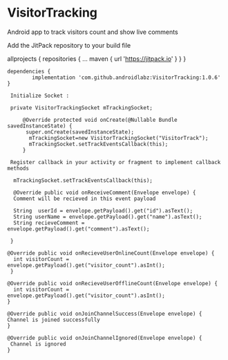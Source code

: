 # VisitorTracking
Android app to track visitors count and show live comments

Add the JitPack repository to your build file

allprojects {
		repositories {
			...
			maven { url 'https://jitpack.io' }
		}
	}
	
	dependencies {
	        implementation 'com.github.androidlabz:VisitorTracking:1.0.6'
	}
	
	 Initialize Socket :
	
	 private VisitorTrackingSocket mTrackingSocket;

         @Override protected void onCreate(@Nullable Bundle savedInstanceState) {
          super.onCreate(savedInstanceState);
           mTrackingSocket=new VisitorTrackingSocket("VisitorTrack");
           mTrackingSocket.setTrackEventsCallback(this);
         }
	 
	 Register callback in your activity or fragment to implement callback methods
	 
	  mTrackingSocket.setTrackEventsCallback(this);
	  
	  @Override public void onReceiveComment(Envelope envelope) {
      Comment will be recieved in this event payload
      
      String  userId = envelope.getPayload().get("id").asText();
      String userName = envelope.getPayload().get("name").asText();
      String recieveComment = envelope.getPayload().get("comment").asText();
   
     }

    @Override public void onRecieveUserOnlineCount(Envelope envelope) {
      int visitorCount = envelope.getPayload().get("visitor_count").asInt();
     }

    @Override public void onRecieveUserOfflineCount(Envelope envelope) {
      int visitorCount = envelope.getPayload().get("visitor_count").asInt();
    }

    @Override public void onJoinChannelSuccess(Envelope envelope) {
    Channel is joined successfully
    }

    @Override public void onJoinChannelIgnored(Envelope envelope) {
     Channel is ignored 
    }
	  
	  
	     
	     
